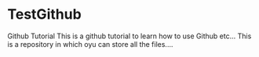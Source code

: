 # TestGithub
Github Tutorial
This is a github tutorial to learn how to use Github etc...
This is a repository in which oyu can store all the files....
